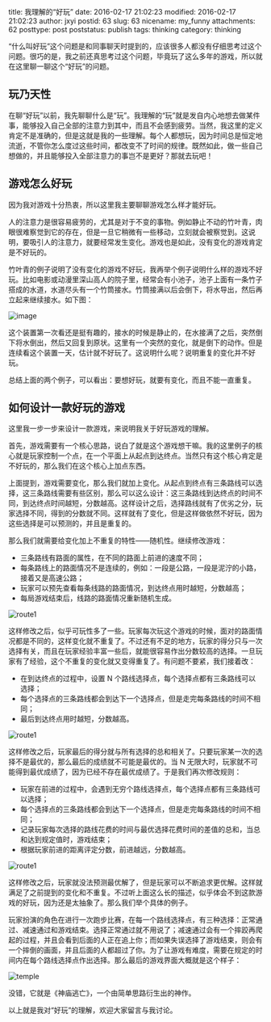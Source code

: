 title: 我理解的“好玩”
date: 2016-02-17 21:02:23
modified: 2016-02-17 21:02:23
author: jxyi
postid: 63
slug: 63
nicename: my_funny
attachments: 62
posttype: post
poststatus: publish
tags: thinking
category: thinking

“什么叫好玩”这个问题是和同事聊天时提到的，应该很多人都没有仔细思考过这个问题。很巧的是，我之前还真思考过这个问题，毕竟玩了这么多年的游戏，所以就在这里聊一聊这个“好玩”的问题。

<!--more-->

## 玩乃天性

在聊“好玩”以前，我先聊聊什么是“玩”。我理解的“玩”就是发自内心地想去做某件事，能够投入自己全部的注意力到其中，而且不会感到疲劳。当然，我这里的定义肯定不是准确的，但是这就是我的一些理解。每个人都想玩，因为时间总是恒定地流逝，不管你怎么度过这些时间，都改变不了时间的规律。既然如此，做一些自己想做的，并且能够投入全部注意力的事岂不是更好？那就去玩吧！

## 游戏怎么好玩

因为我对游戏十分热衷，所以这里我主要聊聊游戏怎么样才能好玩。

人的注意力是很容易疲劳的，尤其是对于不变的事物。例如静止不动的竹叶青，肉眼很难察觉到它的存在，但是一旦它稍微有一些移动，立刻就会被察觉到。这说明，要吸引人的注意力，就要经常发生变化。游戏也是如此，没有变化的游戏肯定是不好玩的。

竹叶青的例子说明了没有变化的游戏不好玩，我再举个例子说明什么样的游戏不好玩。比如电影或动漫里深山高人的院子里，经常会有小池子，池子上面有一条竹子搭成的水道，水道尽头有一个竹筒接水。竹筒接满以后会倒下，将水导出，然后再立起来继续接水。如下图：

![image](http://jxyi.org/wp-content/uploads/2016/02/water_cap.jpg)

这个装置第一次看还是挺有趣的，接水的时候是静止的，在水接满了之后，突然倒下将水倒出，然后又回复到原状。这里有一个突然的变化，就是倒下的动作。但是连续看这个装置一天，估计就不好玩了。这说明什么呢？说明重复的变化并不好玩。

总结上面的两个例子，可以看出：要想好玩，就要有变化，而且不能一直重复。

## 如何设计一款好玩的游戏

这里我一步一步来设计一款游戏，来说明我关于好玩游戏的理解。

首先，游戏需要有一个核心思路，说白了就是这个游戏想干嘛。我的这里例子的核心就是玩家控制一个点，在一个平面上从起点到达终点。当然只有这个核心肯定是不好玩的，那么我们在这个核心上加点东西。

上面提到，游戏需要变化，那么我们就加上变化。从起点到终点有三条路线可以选择，这三条路线需要有些区别，那么可以这么设计：这三条路线到达终点的时间不同，到达终点时间越短，分数越高。这样设计之后，选择路线就有了优劣之分，玩家选择不同，得到的分数就不同。这样就有了变化，但是这样做依然不好玩，因为这些选择是可以预测的，并且是重复的。

那么我们就需要给变化加上不重复的特性——随机性。继续修改游戏：

- 三条路线有路面的属性，在不同的路面上前进的速度不同；
- 每条路线上的路面情况不是连续的，例如：一段是公路，一段是泥泞的小路，接着又是高速公路；
- 玩家可以预先查看每条线路的路面情况，到达终点用时越短，分数越高；
- 每局游戏结束后，线路的路面情况重新随机生成。

![route1](http://jxyi.org/wp-content/uploads/2016/02/route-1.png)

这样修改之后，似乎可玩性多了一些。玩家每次玩这个游戏的时候，面对的路面情况都是不同的，这样变化就不重复了。不过还有不足的地方，玩家的得分只与一次选择有关，而且在玩家经验丰富一些后，就能很容易作出分数较高的选择。一旦玩家有了经验，这个不重复的变化就又变得重复了。有问题不要紧，我们接着改：

- 在到达终点的过程中，设置 N 个路线选择点，每个选择点都有三条路线可以选择；
- 每个选择点的三条路线都会到达下一个选择点，但是走完每条路线的时间不相同；
- 最后到达终点用时越短，分数越高。

![route1](http://jxyi.org/wp-content/uploads/2016/02/route-2.png)

这样修改之后，玩家最后的得分就与所有选择的总和相关了。只要玩家某一次的选择不是最优的，那么最后的成绩就不可能是最优的。当 N 无限大时，玩家就不可能得到最优成绩了，因为已经不存在最优成绩了。于是我们再次修改规则：

- 玩家在前进的过程中，会遇到无穷个路线选择点，每个选择点都有三条路线可以选择；
- 每个选择点的三条路线都会到达下一个选择点，但是走完每条路线的时间不相同；
- 记录玩家每次选择的路线花费的时间与最优选择花费时间的差值的总和，当总和达到规定值时，游戏结束；
- 根据玩家前进的距离评定分数，前进越远，分数越高。

![route1](http://jxyi.org/wp-content/uploads/2016/02/route-3.png)

这样修改之后，玩家就没法预测最优解了，但是玩家可以不断追求更优解。这样就满足了之前提到的变化和不重复。不过听上面这么长的描述，似乎体会不到这款游戏的好玩，因为还是太抽象了。那么我们举个具体的例子。

玩家扮演的角色在进行一次跑步比赛，在每一个路线选择点，有三种选择：正常通过、减速通过和游戏结束。选择正常通过就不用说了；减速通过会有一个摔跤再爬起的过程，并且会看到后面的人正在追上你；而如果失误选择了游戏结束，则会有一个摔倒的画面，并且后面的人都超过了你。为了让游戏有难度，需要在规定的时间内在每个路线选择点作出选择。那么最后的游戏界面大概就是这个样子：

![temple](http://jxyi.org/wp-content/uploads/2016/02/temple.png)

没错，它就是《神庙逃亡》，一个由简单思路衍生出的神作。

以上就是我对“好玩”的理解，欢迎大家留言与我讨论。




